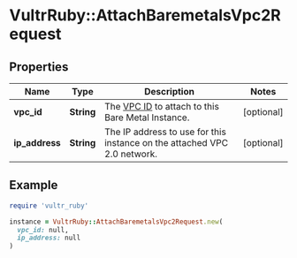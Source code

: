 # VultrRuby::AttachBaremetalsVpc2Request

## Properties

| Name | Type | Description | Notes |
| ---- | ---- | ----------- | ----- |
| **vpc_id** | **String** | The [VPC ID](#operation/list-vpc2) to attach to this Bare Metal Instance. | [optional] |
| **ip_address** | **String** | The IP address to use for this instance on the attached VPC 2.0 network.   | [optional] |

## Example

```ruby
require 'vultr_ruby'

instance = VultrRuby::AttachBaremetalsVpc2Request.new(
  vpc_id: null,
  ip_address: null
)
```

